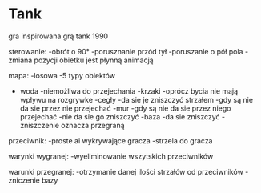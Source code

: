 # Tank
gra inspirowana grą tank 1990 

sterowanie:
-obrót o 90° 
-porusznanie przód tył
-poruszanie o pół pola 
-zmiana pozycji obietku jest płynną animacją

mapa:
-losowa
-5 typy obiektów 
  - woda 
    -niemożliwa do przejechania 
  -krzaki
    -oprócz bycia nie mają wpływu na rozgrywke
  -cegły
    -da sie je zniszczyć strzałem
    -gdy są nie da sie przez nie przejechać 
  -mur
    -gdy są nie da sie przez niego przejechać
    -nie da sie go zniszczyć
  -baza
    -da sie zniszczyć
    -zniszczenie oznacza przegraną

przeciwnik:
  -proste ai wykrywające gracza
  -strzela do gracza
  
warynki wygranej:
  -wyeliminowanie wszytskich przeciwników
  
warunki przegranej:
  -otrzymanie danej ilości strzałów od przeciwników
  -zniczenie bazy
